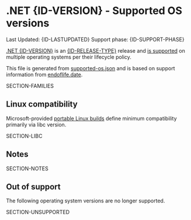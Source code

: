 # .NET {ID-VERSION} - Supported OS versions

Last Updated: {ID-LASTUPDATED}
Support phase: {ID-SUPPORT-PHASE}

[.NET {ID-VERSION}](README.md) is an [{ID-RELEASE-TYPE}](../../release-policies.md) release and [is supported](../../support.md) on multiple operating systems per their lifecycle policy.

This file is generated from [supported-os.json](supported-os.json) and is based on support information from [endoflife.date](https://endoflife.date/).

SECTION-FAMILIES
## Linux compatibility

Microsoft-provided [portable Linux builds](../../linux.md) define minimum compatibility primarily via libc version.

SECTION-LIBC

## Notes

SECTION-NOTES

## Out of support

The following operating system versions are no longer supported.

SECTION-UNSUPPORTED
